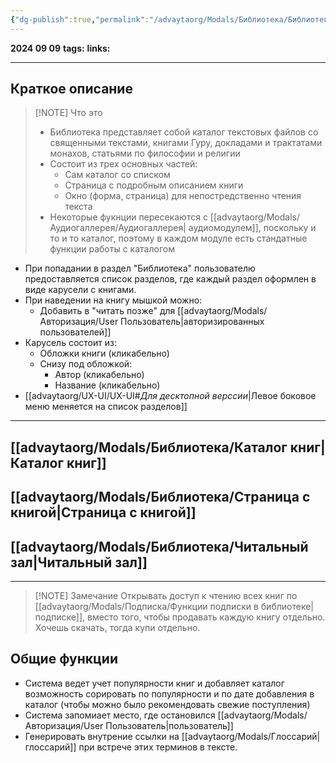 ```yaml
---
{"dg-publish":true,"permalink":"/advaytaorg/Modals/Библиотека/Библиотека/"}
---
```


**2024 09 09**
**tags:**
**links:** 

---
## Краткое описание

> [!NOTE] Что это
> - Библиотека представляет собой каталог текстовых файлов со священными текстами, книгами Гуру, докладами и трактатами монахов, статьями по философии и религии
> - Состоит из трех основных частей:
> 	- Сам каталог со списком
> 	- Страница с подробным описанием книги
> 	- Окно (форма, страница) для непостредственно чтения текста
> - Некоторые фукнции пересекаются с [[advaytaorg/Modals/Аудиогаллерея/Аудиогаллерея\| аудиомодулем]], поскольку и то и то каталог, поэтому в каждом модуле есть стандатные функции работы с каталогом

- При попадании в раздел "Библиотека" пользователю предоставляется список разделов, где каждый раздел оформлен в виде карусели с книгами. 
- При наведении на книгу мышкой можно:
	- Добавить в "читать позже" для [[advaytaorg/Modals/Авторизация/User Пользователь\|авторизированных пользователей]]
- Карусель состоит из: 
	- Обложки книги (кликабельно)
	- Снизу под обложкой:
		- Автор (кликабельно)
		- Название (кликабельно)
- [[advaytaorg/UX-UI/UX-UI#*Для десктопной верссии*\|Левое боковое меню меняется на список разделов]]
---
## [[advaytaorg/Modals/Библиотека/Каталог книг\|Каталог книг]]

## [[advaytaorg/Modals/Библиотека/Страница с книгой\|Страница с книгой]]

## [[advaytaorg/Modals/Библиотека/Читальный зал\|Читальный зал]]

---

> [!NOTE] Замечание
> Открывать доступ к чтению всех книг по [[advaytaorg/Modals/Подписка/Функции подписки в библиотеке\| подписке]], вместо того, чтобы продавать каждую книгу отдельно. Хочешь скачать, тогда купи отдельно. 

## Общие функции

- Система ведет учет популярности книг и добавляет каталог возможность сорировать по популярности и по дате добавления в каталог (чтобы можно было рекомендовать свежие поступления)
- Система запомиает место, где остановился [[advaytaorg/Modals/Авторизация/User Пользователь\|пользователь]]
- Генерировать внутрение ссылки на [[advaytaorg/Modals/Глоссарий\|глоссарий]] при встрече этих терминов в тексте. 